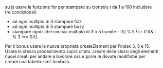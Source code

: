 su js usare la funzione for per stampare su cionsole i da 1 a 100
includere tre condizionali:
- ad ogni multiplo di 3 stampare fizz
- ad ogni multiplo di 5 stampare buzz
- stampare ogni i che non sia multiplo di 3 o 5 tramite - if(i % 5 !== 0 && i % 3 !== 0){}

Per il bonus usare la nuova proprietà createElement per l'index 3, 5 e 15. Usare lo stesso procedimento sopra citato.
creare delle classi degli elementi nuovi creati per andare a lavorare css e porre le dovute modifiche per creare una tabella simil tombola.

